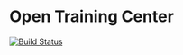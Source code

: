 Open Training Center
======================

[![Build Status](https://api.travis-ci.org/saschaiseli/opentrainingcenter.png)](https://travis-ci.org/saschaiseli/opentrainingcenter)

